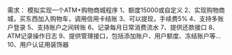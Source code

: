 需求：
模拟实现一个ATM+购物商城程序
1、额度15000或自定义
2、实现购物商城，买东西加入购物车，调用信用卡结账
3、可以提现，手续费5%
4、支持多账户登录
5、支持账户之间转账
6、记录每月日常消费流水
7、提供还款接口
8、ATM记录操作日志
9、提供管理接口，包括添加账户、用户额度、冻结账户等...
10、用户认证用装饰器
